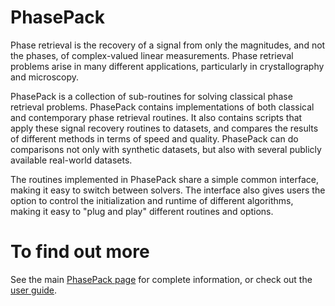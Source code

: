 # PhasePack
Phase retrieval is the recovery of a signal from only the magnitudes, and not the phases, of complex-valued linear measurements.  Phase retrieval problems arise in many different applications,
particularly in crystallography and microscopy.

PhasePack is a collection of sub-routines for solving classical phase retrieval problems.  PhasePack contains implementations of both classical and contemporary phase retrieval routines.  It also contains scripts that apply these signal recovery routines to datasets, and compares the results of different methods in terms of speed and quality.  PhasePack can do comparisons not only with synthetic datasets, but also with several publicly available real-world datasets.

The routines implemented in PhasePack share a simple common interface, making it easy to switch between
solvers.  The interface also gives users the option to control the initialization and runtime of different algorithms, making it easy to "plug and play" different routines and options.

# To find out more
See the main [PhasePack page](http://cs.umd.edu/~tomg/projects/phasepack/) for complete information, or check out the [user guide](https://arxiv.org/abs/1711.09777).
